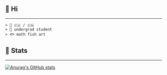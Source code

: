   ## 🌹 Hi

---

```
> 💮 🇨🇦 / 🇨🇳
> 🔖 undergrad student
> 🐟 math fish art
```
  
## 📓 Stats
---
[![Anurag's GitHub stats](https://github-readme-stats.vercel.app/api?username=serenntea&show_icons=true&theme=midnight-purple&rank_icon=github&hide_title=true&line_height=30)](https://github.com/anuraghazra/github-readme-stats)
